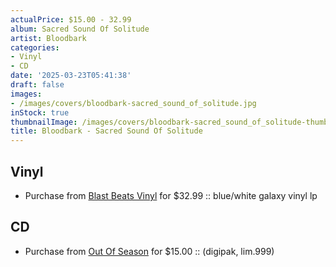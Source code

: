 ```yaml
---
actualPrice: $15.00 - 32.99
album: Sacred Sound Of Solitude
artist: Bloodbark
categories:
- Vinyl
- CD
date: '2025-03-23T05:41:38'
draft: false
images:
- /images/covers/bloodbark-sacred_sound_of_solitude.jpg
inStock: true
thumbnailImage: /images/covers/bloodbark-sacred_sound_of_solitude-thumb.jpg
title: Bloodbark - Sacred Sound Of Solitude
---
```


## Vinyl
* Purchase from [Blast Beats Vinyl](https://blastbeatsvinyl.com/products/old-bloodbark-sacred-sound-of-solitude-blue-white-galaxy-vinyl-lp-copy) for $32.99 :: blue/white galaxy vinyl lp
## CD
* Purchase from [Out Of Season](https://www.outofseasonlabel.com/products/bloodbark-sacred-sound-of-solitude-cd-digipak-lim999) for $15.00 :: (digipak, lim.999)
